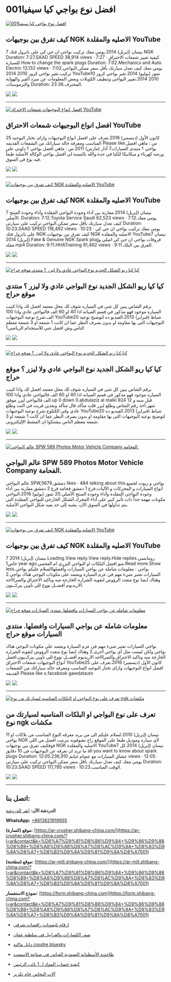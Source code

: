 # افضل نوع بواجي كيا سيفيا001

<a href="https://swt.shibang-china.com/?l=ar&img&k=%D8%A7%D9%81%D8%B6%D9%84+%D9%86%D9%88%D8%B9+%D8%A8%D9%88%D8%A7%D8%AC%D9%8A+%D9%83%D9%8A%D8%A7+%D8%B3%D9%8A%D9%81%D9%8A%D8%A7001" target="_blank">![افضل نوع بواجي كيا سيفيا001](http://static.shibang-china.com/all-800x300/338.jpg)</a>

## كيف تفرق بين بوجيهات NGK الاصليه والمقلدة YouTube
7 نيسان (إبريل) 2014.يومي معك تركيب بواجي ان جي كي على باترول فتك NGK Duration: 7:27.SAAD SPEED 38,914 views &middot; 7:27 &middot; كيفية تغيير شمعات الاحتراق للسيارة How to change the spark plugs Duration: 7:02.Mechanics and Auto Electric 13,132 views &middot; 7:02.يومي معك كيف تعدل سيارتك بأقل سعر ممكن.البواجي تركيب.تغير بواجي كروز 2010 2014 YouTube10 تموز (يوليو) 2014.تغير بواجي كروز 2010 2014.تغيير البواجي وتنظيف الكويلات وبعض المعلومات عن مبرد القير والهواية والثرموستات Duration: 23:36.المحترف.


<a href="https://whatsapp.shibangsoft.com/WhatsApp.php" target="_blank" title="WhatsApp">![](http://static.shibang-china.com/icon/whatsapp.png)</a> <a href="https://swt.shibang-china.com/?l=ar&icon&k=%D8%A7%D9%81%D8%B6%D9%84+%D9%86%D9%88%D8%B9+%D8%A8%D9%88%D8%A7%D8%AC%D9%8A+%D9%83%D9%8A%D8%A7+%D8%B3%D9%8A%D9%81%D9%8A%D8%A7001" target="_blank">![](http://static.shibang-china.com/icon/chat-ar.png)</a>

---

<a href="https://swt.shibang-china.com/?l=ar&img&k=%D8%A7%D9%81%D8%B6%D9%84+%D9%86%D9%88%D8%B9+%D8%A8%D9%88%D8%A7%D8%AC%D9%8A+%D9%83%D9%8A%D8%A7+%D8%B3%D9%8A%D9%81%D9%8A%D8%A7001" target="_blank">![افضل انواع البوجيهات شمعات الاحتراق YouTube](http://static.shibang-china.com/all-800x300/1491.jpg)</a>

## افضل انواع البوجيهات شمعات الاحتراق YouTube
25 كانون الأول (ديسمبر) 2016.تعرف على افضل انواع البوجيهات وازاى تختار البوجيه المناسب ومعرفه حاله سياراتك من الشمعات القديمه Please like.س : ماهي افضل بواجي ؟ منتدى السيارات7 آذار (مارس) 2011.س : ماهي افضل بواجي ؟.دلوني على ورشة كهرباء و ميكانيكا للكيا في جدة.والله بالنسبة لي أفضل بواجي الوكالة الأصلية طبعاً فيه نوع في السوق.


<a href="https://whatsapp.shibangsoft.com/WhatsApp.php" target="_blank" title="WhatsApp">![](http://static.shibang-china.com/icon/whatsapp.png)</a> <a href="https://swt.shibang-china.com/?l=ar&icon&k=%D8%A7%D9%81%D8%B6%D9%84+%D9%86%D9%88%D8%B9+%D8%A8%D9%88%D8%A7%D8%AC%D9%8A+%D9%83%D9%8A%D8%A7+%D8%B3%D9%8A%D9%81%D9%8A%D8%A7001" target="_blank">![](http://static.shibang-china.com/icon/chat-ar.png)</a>

---

<a href="https://swt.shibang-china.com/?l=ar&img&k=%D8%A7%D9%81%D8%B6%D9%84+%D9%86%D9%88%D8%B9+%D8%A8%D9%88%D8%A7%D8%AC%D9%8A+%D9%83%D9%8A%D8%A7+%D8%B3%D9%8A%D9%81%D9%8A%D8%A7001" target="_blank">![كيف تفرق بين بوجيهات NGK الاصليه والمقلدة YouTube](http://static.shibang-china.com/all-800x300/140.jpg)</a>

## كيف تفرق بين بوجيهات NGK الاصليه والمقلدة YouTube
7 نيسان (إبريل) 2014.مقارنة بين أداء وجودة البواجي المقلدة وأداء وجودة المنتج الأصلي. Duration: 7:12.Toyota Service Saudi 62,523 views &middot; 7:12.يومي معك كيف تعدل سيارتك بأقل سعر ممكن.البواجي تركيب على سيارتي Duration: 10:23.SAAD SPEED 118,492 views &middot; 10:23 &middot; يومي معك تركيب بواجي ان جي كي على باترول فتك NGK.كيف تفرق بين بوجيهات NGK الاصليه والمقلدة YouTube7 نيسان (إبريل) 2014.Fake &amp; Genuine NGK Spark plugفروقات بواجي ان جي كي اصلي و مقلد.mp4 Duration: 9:11.HHATraining 91,462 views &middot; 9:11.الفرق بين البلك.


<a href="https://whatsapp.shibangsoft.com/WhatsApp.php" target="_blank" title="WhatsApp">![](http://static.shibang-china.com/icon/whatsapp.png)</a> <a href="https://swt.shibang-china.com/?l=ar&icon&k=%D8%A7%D9%81%D8%B6%D9%84+%D9%86%D9%88%D8%B9+%D8%A8%D9%88%D8%A7%D8%AC%D9%8A+%D9%83%D9%8A%D8%A7+%D8%B3%D9%8A%D9%81%D9%8A%D8%A7001" target="_blank">![](http://static.shibang-china.com/icon/chat-ar.png)</a>

---

<a href="https://swt.shibang-china.com/?l=ar&img&k=%D8%A7%D9%81%D8%B6%D9%84+%D9%86%D9%88%D8%B9+%D8%A8%D9%88%D8%A7%D8%AC%D9%8A+%D9%83%D9%8A%D8%A7+%D8%B3%D9%8A%D9%81%D9%8A%D8%A7001" target="_blank">![كيا كيا ريو الشكل الجديد نوع البواجي عادي ولا ليزر ؟ منتدى موقع حراج](http://static.shibang-china.com/all-800x300/1184.jpg)</a>

## كيا كيا ريو الشكل الجديد نوع البواجي عادي ولا ليزر ؟ منتدى موقع حراج
برقم الشاص يبين كل شي في السياره شوف لك محل معتمد افضل لك واذا كتيب السياره موجود فهو مذكور في قسم الصيانه اذا 40 او 60 الف فالبواجي عادي واذا 100 الف.شرح نوعية البوجيهات YouTube20 شباط (فبراير) 2013.الفيديو ده لتوضيح نوعية البوجيهات التى بها مقاومة او بدون بصرف النظر عما ان كانت 1 شمعة او 3 شمعة معظم الناس.وش افضل شي للأستخدام الرياضي؟


<a href="https://whatsapp.shibangsoft.com/WhatsApp.php" target="_blank" title="WhatsApp">![](http://static.shibang-china.com/icon/whatsapp.png)</a> <a href="https://swt.shibang-china.com/?l=ar&icon&k=%D8%A7%D9%81%D8%B6%D9%84+%D9%86%D9%88%D8%B9+%D8%A8%D9%88%D8%A7%D8%AC%D9%8A+%D9%83%D9%8A%D8%A7+%D8%B3%D9%8A%D9%81%D9%8A%D8%A7001" target="_blank">![](http://static.shibang-china.com/icon/chat-ar.png)</a>

---

<a href="https://swt.shibang-china.com/?l=ar&img&k=%D8%A7%D9%81%D8%B6%D9%84+%D9%86%D9%88%D8%B9+%D8%A8%D9%88%D8%A7%D8%AC%D9%8A+%D9%83%D9%8A%D8%A7+%D8%B3%D9%8A%D9%81%D9%8A%D8%A7001" target="_blank">![كيا كيا ريو الشكل الجديد نوع البواجي عادي ولا ليزر ؟ موقع حراج](http://static.shibang-china.com/all-800x300/948.jpg)</a>

## كيا كيا ريو الشكل الجديد نوع البواجي عادي ولا ليزر ؟ موقع حراج
برقم الشاص يبين كل شي في السياره شوف لك محل معتمد افضل لك واذا كتيب السياره موجود فهو مذكور في قسم الصيانه اذا 40 او 60 الف فالبواجي عادي واذا 100 الف فالبواجي ليزر موفق.up 0 down 0.abdulaziz al malki 924 قبل سنه و 12 شهر.أخذ رقم الشاص وطلع ليزر قلت متأكد قال متأكد وبعدين قريت في النت وطلع عادي وفي الكتلوج.شرح نوعية البوجيهات YouTube20 شباط (فبراير) 2013.الفيديو ده لتوضيح نوعية البوجيهات التى بها مقاومة او بدون بصرف النظر عما ان كانت 1 شمعة او 3 شمعة معظم الناس بيشتكوا ان المشط الإليكترونى.


<a href="https://whatsapp.shibangsoft.com/WhatsApp.php" target="_blank" title="WhatsApp">![](http://static.shibang-china.com/icon/whatsapp.png)</a> <a href="https://swt.shibang-china.com/?l=ar&icon&k=%D8%A7%D9%81%D8%B6%D9%84+%D9%86%D9%88%D8%B9+%D8%A8%D9%88%D8%A7%D8%AC%D9%8A+%D9%83%D9%8A%D8%A7+%D8%B3%D9%8A%D9%81%D9%8A%D8%A7001" target="_blank">![](http://static.shibang-china.com/icon/chat-ar.png)</a>

---

<a href="https://swt.shibang-china.com/?l=ar&img&k=%D8%A7%D9%81%D8%B6%D9%84+%D9%86%D9%88%D8%B9+%D8%A8%D9%88%D8%A7%D8%AC%D9%8A+%D9%83%D9%8A%D8%A7+%D8%B3%D9%8A%D9%81%D9%8A%D8%A7001" target="_blank">![عالم البواجي SPW 589 Photos Motor Vehicle Company الفحامة.](http://static.shibang-china.com/all-800x300/614.jpg)</a>

## عالم البواجي SPW 589 Photos Motor Vehicle Company الفحامة.
عالم البواجي SPW,دمشق.5679 likes · 484 talking about this.بواجي و زيوت لجميع أنواع السيارات و المحركات و الآليات.فرع 1 دمشق فحامة فرع 2 دمشق.مقارنة بين أداء وجودة البواجي المقلدة وأداء وجودة المنتج الأصلي.20 تموز (يوليو) 2016.البواجي مكونات مهمة جداً ذات تأثير كبير على أداء المحرك.الشكل الخارجي للبواجي المقلدة التي يتم تداولها في السوق الآن، يشبه إلى حد بعيد شكل البواجي الأصلية.


<a href="https://whatsapp.shibangsoft.com/WhatsApp.php" target="_blank" title="WhatsApp">![](http://static.shibang-china.com/icon/whatsapp.png)</a> <a href="https://swt.shibang-china.com/?l=ar&icon&k=%D8%A7%D9%81%D8%B6%D9%84+%D9%86%D9%88%D8%B9+%D8%A8%D9%88%D8%A7%D8%AC%D9%8A+%D9%83%D9%8A%D8%A7+%D8%B3%D9%8A%D9%81%D9%8A%D8%A7001" target="_blank">![](http://static.shibang-china.com/icon/chat-ar.png)</a>

---

<a href="https://swt.shibang-china.com/?l=ar&img&k=%D8%A7%D9%81%D8%B6%D9%84+%D9%86%D9%88%D8%B9+%D8%A8%D9%88%D8%A7%D8%AC%D9%8A+%D9%83%D9%8A%D8%A7+%D8%B3%D9%8A%D9%81%D9%8A%D8%A7001" target="_blank">![كيف تفرق بين بوجيهات NGK الاصليه والمقلدة YouTube](http://static.shibang-china.com/all-800x300/509.jpg)</a>

## كيف تفرق بين بوجيهات NGK الاصليه والمقلدة YouTube
7 نيسان (إبريل) 2014.Loading.View reply.View reply.Hide replies.رومانسي خاص1 year ago.منو افضل البلكات او البواجي اليزري ام الفحمي﻿.Read more.Show less.بواجي : معلومات شاملة عن بواجي السيارات وأفضلهاالسلام عليكم بواجي السيارات تعتبر شيء مهم في عزم السيارة ويعتمد على مكونات البوجي هناك بواجي.2 وهناك ايضا نوع متعدد الرؤوس لتقوية الشرارة الخارجة منه وتاكيد الاحتراق.والصراااحه الاريديوم أفضــل نووع للي ناوين ييركــبون.


<a href="https://whatsapp.shibangsoft.com/WhatsApp.php" target="_blank" title="WhatsApp">![](http://static.shibang-china.com/icon/whatsapp.png)</a> <a href="https://swt.shibang-china.com/?l=ar&icon&k=%D8%A7%D9%81%D8%B6%D9%84+%D9%86%D9%88%D8%B9+%D8%A8%D9%88%D8%A7%D8%AC%D9%8A+%D9%83%D9%8A%D8%A7+%D8%B3%D9%8A%D9%81%D9%8A%D8%A7001" target="_blank">![](http://static.shibang-china.com/icon/chat-ar.png)</a>

---

<a href="https://swt.shibang-china.com/?l=ar&img&k=%D8%A7%D9%81%D8%B6%D9%84+%D9%86%D9%88%D8%B9+%D8%A8%D9%88%D8%A7%D8%AC%D9%8A+%D9%83%D9%8A%D8%A7+%D8%B3%D9%8A%D9%81%D9%8A%D8%A7001" target="_blank">![معلومات شامله عن بواجي السيارات وافضلها. منتدى السيارات موقع حراج](http://static.shibang-china.com/all-800x300/1372.jpg)</a>

## معلومات شامله عن بواجي السيارات وافضلها. منتدى السيارات موقع حراج
بواجي السيارات تعتبر شيء مهم في عزم السيارة ويعتمد على مكونات البوجي هناك بواجي ولكن ليست مثل أي بواجي أخرى.2 وهناك ايضا نوع متعدد الرؤوس لتقوية الشرارة الخارجة منه وتاكيد الاحتراق.والصراااحه الاريديوم أفضــل نووع للي ناوين ييركــبون.افضل انواع البوجيهات شمعات الاحتراق YouTube25 كانون الأول (ديسمبر) 2016.تعرف على افضل انواع البوجيهات وازاى تختار البوجيه المناسب ومعرفه حاله سياراتك من الشمعات القديمه Please like s.facebook gawdatauto


<a href="https://whatsapp.shibangsoft.com/WhatsApp.php" target="_blank" title="WhatsApp">![](http://static.shibang-china.com/icon/whatsapp.png)</a> <a href="https://swt.shibang-china.com/?l=ar&icon&k=%D8%A7%D9%81%D8%B6%D9%84+%D9%86%D9%88%D8%B9+%D8%A8%D9%88%D8%A7%D8%AC%D9%8A+%D9%83%D9%8A%D8%A7+%D8%B3%D9%8A%D9%81%D9%8A%D8%A7001" target="_blank">![](http://static.shibang-china.com/icon/chat-ar.png)</a>

---

<a href="https://swt.shibang-china.com/?l=ar&img&k=%D8%A7%D9%81%D8%B6%D9%84+%D9%86%D9%88%D8%B9+%D8%A8%D9%88%D8%A7%D8%AC%D9%8A+%D9%83%D9%8A%D8%A7+%D8%B3%D9%8A%D9%81%D9%8A%D8%A7001" target="_blank">![تعرف على نوع البواجي او البلكات المناسبه لسيارتك من نوع ngk مكشات](http://static.shibang-china.com/all-800x300/1235.jpg)</a>

## تعرف على نوع البواجي او البلكات المناسبه لسيارتك من نوع ngk مكشات
11 نيسان (إبريل) 2010.لسلام عليكم الى من يريد معرفه النوع المناسب من بلاكات او بواجي NGK لأي سيارة وموديل.طبعا على الموقع راح تشوفونه بترتيب افضل من اللي فوقكيف تفرق بين بوجيهات NGK الاصليه والمقلدة YouTube7 نيسان (إبريل) 2014.كل ما تريد ان تعرفه عن البوجيهات فى 10 دقايق all you want to know about spark plugs Duration: 12:05.عشاق السيارات مع عصام غنايم 236,910 views &middot; 12:05 &middot; يومي معك كيف تعدل سيارتك بأقل سعر ممكن.البواجي تركيب على سيارتي Duration: 10:23.SAAD SPEED 117,785 views &middot; 10:23.الوقت المناسب.


<a href="https://whatsapp.shibangsoft.com/WhatsApp.php" target="_blank" title="WhatsApp">![](http://static.shibang-china.com/icon/whatsapp.png)</a> <a href="https://swt.shibang-china.com/?l=ar&icon&k=%D8%A7%D9%81%D8%B6%D9%84+%D9%86%D9%88%D8%B9+%D8%A8%D9%88%D8%A7%D8%AC%D9%8A+%D9%83%D9%8A%D8%A7+%D8%B3%D9%8A%D9%81%D9%8A%D8%A7001" target="_blank">![](http://static.shibang-china.com/icon/chat-ar.png)</a>

---
## اتصل بنا:

**الدردشة الآن:** [انقر للدردشة](https://swt.shibang-china.com?l=ar&contact&k=%D8%A7%D9%81%D8%B6%D9%84+%D9%86%D9%88%D8%B9+%D8%A8%D9%88%D8%A7%D8%AC%D9%8A+%D9%83%D9%8A%D8%A7+%D8%B3%D9%8A%D9%81%D9%8A%D8%A7001)

**WhatsApp:**  [+8613621919955](https://whatsapp.shibangsoft.com/WhatsApp.php)

**موقع (كسارة):** [https://ar-crusher.shibang-china.com/](https://ar-crusher.shibang-china.com/?l=ar&contact&k=%D8%A7%D9%81%D8%B6%D9%84+%D9%86%D9%88%D8%B9+%D8%A8%D9%88%D8%A7%D8%AC%D9%8A+%D9%83%D9%8A%D8%A7+%D8%B3%D9%8A%D9%81%D9%8A%D8%A7001)

**موقع (مطحنة):** [https://ar-mill.shibang-china.com/](https://ar-mill.shibang-china.com/?l=ar&contact&k=%D8%A7%D9%81%D8%B6%D9%84+%D9%86%D9%88%D8%B9+%D8%A8%D9%88%D8%A7%D8%AC%D9%8A+%D9%83%D9%8A%D8%A7+%D8%B3%D9%8A%D9%81%D9%8A%D8%A7001)

**نموذج الاستفسار:** [https://form.shibang-china.com](https://form.shibang-china.com?l=ar&contact&k=%D8%A7%D9%81%D8%B6%D9%84+%D9%86%D9%88%D8%B9+%D8%A8%D9%88%D8%A7%D8%AC%D9%8A+%D9%83%D9%8A%D8%A7+%D8%B3%D9%8A%D9%81%D9%8A%D8%A7001)

* [ارقام تليفونات راقصات شرقى](../18/%D8%A7%D8%B1%D9%82%D8%A7%D9%85%20%D8%AA%D9%84%D9%8A%D9%81%D9%88%D9%86%D8%A7%D8%AA%20%D8%B1%D8%A7%D9%82%D8%B5%D8%A7%D8%AA%20%D8%B4%D8%B1%D9%82%D9%89.md)

* [صور الكسارات والغرابيل في سلطنة عمان](../20/%D8%B5%D9%88%D8%B1%20%D8%A7%D9%84%D9%83%D8%B3%D8%A7%D8%B1%D8%A7%D8%AA%20%D9%88%D8%A7%D9%84%D8%BA%D8%B1%D8%A7%D8%A8%D9%8A%D9%84%20%D9%81%D9%8A%20%D8%B3%D9%84%D8%B7%D9%86%D8%A9%20%D8%B9%D9%85%D8%A7%D9%86.md)

* [دليل ماكنة coudre bluesky](../20/%D8%AF%D9%84%D9%8A%D9%84%20%D9%85%D8%A7%D9%83%D9%86%D8%A9%20coudre%20bluesky.md)

* [طاحونة الأسطوانة العمودية القياس في صناعة الإسمنت](../19/%D8%B7%D8%A7%D8%AD%D9%88%D9%86%D8%A9%20%D8%A7%D9%84%D8%A3%D8%B3%D8%B7%D9%88%D8%A7%D9%86%D8%A9%20%D8%A7%D9%84%D8%B9%D9%85%D9%88%D8%AF%D9%8A%D8%A9%20%D8%A7%D9%84%D9%82%D9%8A%D8%A7%D8%B3%20%D9%81%D9%8A%20%D8%B5%D9%86%D8%A7%D8%B9%D8%A9%20%D8%A7%D9%84%D8%A5%D8%B3%D9%85%D9%86%D8%AA.md)

* [كيفية حساب المواد ل 1 نائب الرئيس](../16/%D9%83%D9%8A%D9%81%D9%8A%D8%A9%20%D8%AD%D8%B3%D8%A7%D8%A8%20%D8%A7%D9%84%D9%85%D9%88%D8%A7%D8%AF%20%D9%84%201%20%D9%86%D8%A7%D8%A6%D8%A8%20%D8%A7%D9%84%D8%B1%D8%A6%D9%8A%D8%B3.md)

* [آلات النحاس خام تكرير](../19/%D8%A2%D9%84%D8%A7%D8%AA%20%D8%A7%D9%84%D9%86%D8%AD%D8%A7%D8%B3%20%D8%AE%D8%A7%D9%85%20%D8%AA%D9%83%D8%B1%D9%8A%D8%B1.md)